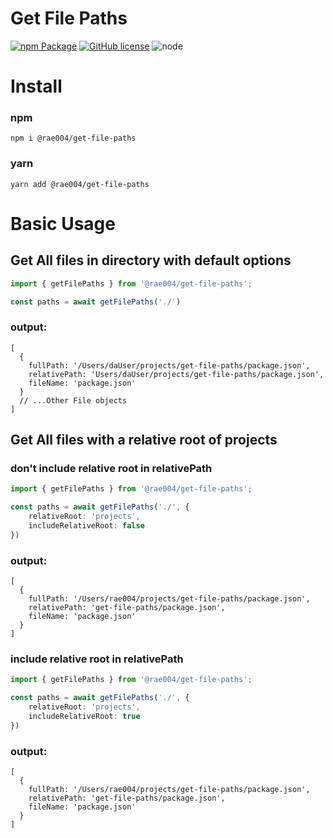 # Get File Paths
[![npm Package](https://img.shields.io/npm/v/@rae004/get-file-paths.svg)](https://www.npmjs.org/package/@rae004/get-file-paths) [![GitHub license](https://img.shields.io/badge/license-MIT-blue.svg)](https://github.com/rae004/get-file-paths/blob/main/LICENSE) ![node](https://img.shields.io/node/v/@rae004/get-file-paths) 

[//]: # (![Node.js CI]&#40;https://github.com/fpsqdb/zip-lib/workflows/Node.js%20CI/badge.svg&#41;)

# Install

### npm
 `npm i @rae004/get-file-paths`

### yarn
`yarn add @rae004/get-file-paths`

# Basic Usage

## Get All files in directory with default options
```typescript
import { getFilePaths } from '@rae004/get-file-paths';

const paths = await getFilePaths('./')
```

### output:
```
[
  {
    fullPath: '/Users/daUser/projects/get-file-paths/package.json',
    relativePath: 'Users/daUser/projects/get-file-paths/package.json',
    fileName: 'package.json'
  }
  // ...Other File objects
]
```

## Get All files with a relative root of projects
### don't include relative root in relativePath
```typescript
import { getFilePaths } from '@rae004/get-file-paths';

const paths = await getFilePaths('./', {
    relativeRoot: 'projects', 
    includeRelativeRoot: false 
})
```

### output:
```
[
  {
    fullPath: '/Users/rae004/projects/get-file-paths/package.json',
    relativePath: 'get-file-paths/package.json',
    fileName: 'package.json'
  }
]
```

### include relative root in relativePath
```typescript
import { getFilePaths } from '@rae004/get-file-paths';

const paths = await getFilePaths('./', {
    relativeRoot: 'projects', 
    includeRelativeRoot: true 
})
```

### output:
```
[
  {
    fullPath: '/Users/rae004/projects/get-file-paths/package.json',
    relativePath: 'get-file-paths/package.json',
    fileName: 'package.json'
  }
]
```